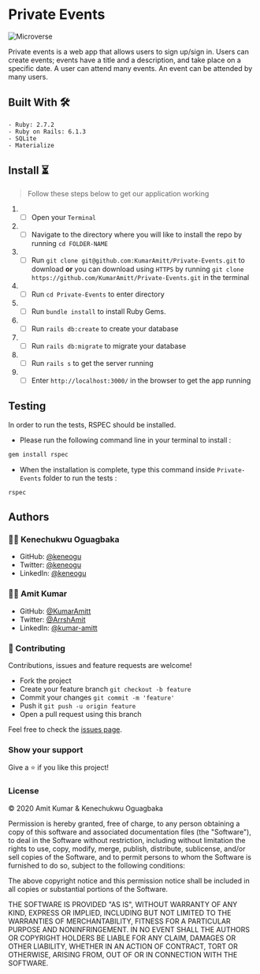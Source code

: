 # Private Events

![Microverse](https://img.shields.io/badge/-Microverse-6F23FF?style=for-the-badge)

Private events is a web app that allows users
to sign up/sign in. Users can create events; events have a title and a description, and take
place on a specific date. A user can attend many events. An event can be attended by many
users.


## Built With 🛠

```
- Ruby: 2.7.2
- Ruby on Rails: 6.1.3
- SQLite
- Materialize
```

## Install ⏳

> Follow these steps below to get our application working

1. - [ ] Open your `Terminal`
2. - [ ] Navigate to the directory where you will like to install the repo by running `cd FOLDER-NAME`
3. - [ ] Run `git clone git@github.com:KumarAmitt/Private-Events.git` to download <b>or</b> you can download using `HTTPS` by running `git clone https://github.com/KumarAmitt/Private-Events.git` in the terminal
4. - [ ] Run `cd Private-Events` to enter directory
5. - [ ] Run `bundle install` to install Ruby Gems.
6. - [ ] Run `rails db:create` to create your database
7. - [ ] Run `rails db:migrate` to migrate your database
8. - [ ] Run `rails s` to get the server running
9. - [ ] Enter `http://localhost:3000/` in the browser to get the app running

## Testing

In order to run the tests, RSPEC should be installed.

- Please run the following command line in your terminal to install :

```bash
gem install rspec
```

- When the installation is complete, type this command inside `Private-Events` folder to run the tests :

```bash
rspec
```

## Authors

### 👨‍💻 Kenechukwu Oguagbaka

- GitHub: [@keneogu](https://github.com/keneogu)
- Twitter: [@keneogu](https://twitter.com/keneogu)
- LinkedIn: [@keneogu](https://www.linkedin.com/in/kene-ogu/)

### 👨‍💻 Amit Kumar

- GitHub: [@KumarAmitt](https://github.com/KumarAmitt)
- Twitter: [@ArrshAmit](https://twitter.com/ArrshAmitt)
- LinkedIn: [@kumar-amitt](https://www.linkedin.com/in/kumar-amitt)

### 🤝 Contributing

Contributions, issues and feature requests are welcome!

- Fork the project
- Create your feature branch `git checkout -b feature`
- Commit your changes `git commit -m 'feature'`
- Push it `git push -u origin feature`
- Open a pull request using this branch


Feel free to check the [issues page](https://github.com/KumarAmitt/Private-Events/issues).

### Show your support

Give a ⭐️ if you like this project!

### License

&copy; 2020 Amit Kumar & Kenechukwu Oguagbaka

Permission is hereby granted, free of charge, to any person obtaining a copy
of this software and associated documentation files (the "Software"), to deal
in the Software without restriction, including without limitation the rights
to use, copy, modify, merge, publish, distribute, sublicense, and/or sell
copies of the Software, and to permit persons to whom the Software is
furnished to do so, subject to the following conditions:

The above copyright notice and this permission notice shall be included in all
copies or substantial portions of the Software.

THE SOFTWARE IS PROVIDED "AS IS", WITHOUT WARRANTY OF ANY KIND, EXPRESS OR
IMPLIED, INCLUDING BUT NOT LIMITED TO THE WARRANTIES OF MERCHANTABILITY,
FITNESS FOR A PARTICULAR PURPOSE AND NONINFRINGEMENT. IN NO EVENT SHALL THE
AUTHORS OR COPYRIGHT HOLDERS BE LIABLE FOR ANY CLAIM, DAMAGES OR OTHER
LIABILITY, WHETHER IN AN ACTION OF CONTRACT, TORT OR OTHERWISE, ARISING FROM,
OUT OF OR IN CONNECTION WITH THE SOFTWARE.
